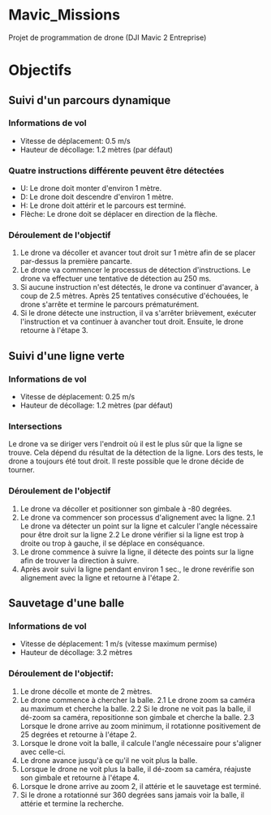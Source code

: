 # Mavic_Missions
Projet de programmation de drone (DJI Mavic 2 Entreprise)

# Objectifs

## Suivi d'un parcours dynamique
### Informations de vol
- Vitesse de déplacement: 0.5 m/s
- Hauteur de décollage: 1.2 mètres (par défaut)

### Quatre instructions différente peuvent être détectées
- U: Le drone doit monter d'environ 1 mètre.
- D: Le drone doit descendre d'environ 1 mètre.
- H: Le drone doit attérir et le parcours est terminé.
- Flèche: Le drone doit se déplacer en direction de la flèche.

### Déroulement de l'objectif
1. Le drone va décoller et avancer tout droit sur 1 mètre afin de se placer par-dessus la première pancarte.
2. Le drone va commencer le processus de détection d'instructions. Le drone va effectuer une tentative de détection au 250 ms.
3. Si aucune instruction n'est détectés, le drone va continuer d'avancer, à coup de 2.5 mètres. Après 25 tentatives consécutive d'échouées,
le drone s'arrête et termine le parcours prématurément.
4. Si le drone détecte une instruction, il va s'arrêter brièvement, exécuter l'instruction et va continuer à avancher tout droit. Ensuite, le drone retourne à l'étape 3.


## Suivi d'une ligne verte
### Informations de vol
- Vitesse de déplacement: 0.25 m/s
- Hauteur de décollage: 1.2 mètres (par défaut)

### Intersections
Le drone va se diriger vers l'endroit où il est le plus sûr que la ligne se trouve. Cela dépend du résultat de la détection de la ligne.
Lors des tests, le drone a toujours été tout droit. Il reste possible que le drone décide de tourner.

### Déroulement de l'objectif
1. Le drone va décoller et positionner son gimbale à -80 degrées.
2. Le drone va commencer son processus d'alignement avec la ligne.
2.1 Le drone va détecter un point sur la ligne et calculer l'angle nécessaire pour être droit sur la ligne
2.2 Le drone vérifier si la ligne est trop à droite ou trop à gauche, il se déplace en conséquance.
3. Le drone commence à suivre la ligne, il détecte des points sur la ligne afin de trouver la direction à suivre.
4. Après avoir suivi la ligne pendant environ 1 sec., le drone revérifie son alignement avec la ligne et retourne à l'étape 2.


## Sauvetage d'une balle
### Informations de vol
- Vitesse de déplacement: 1 m/s (vitesse maximum permise)
- Hauteur de décollage: 3.2 mètres

### Déroulement de l'objectif:
1. Le drone décolle et monte de 2 mètres.
2. Le drone commence à chercher la balle.
2.1 Le drone zoom sa caméra au maximum et cherche la balle.
2.2 Si le drone ne voit pas la balle, il dé-zoom sa caméra, repositionne son gimbale et cherche la balle.
2.3 Lorsque le drone arrive au zoom minimum, il rotationne positivement de 25 degrées et retourne à l'étape 2.
3. Lorsque le drone voit la balle, il calcule l'angle nécessaire pour s'aligner avec celle-ci.
4. Le drone avance jusqu'à ce qu'il ne voit plus la balle.
5. Lorsque le drone ne voit plus la balle, il dé-zoom sa caméra, réajuste son gimbale et retourne à l'étape 4.
6. Lorsque le drone arrive au zoom 2, il attérie et le sauvetage est terminé.
7. Si le drone a rotationné sur 360 degrées sans jamais voir la balle, il attérie et termine la recherche.
